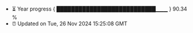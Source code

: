 - ⏳ Year progress { ███████████████████████████▁▁▁ } 90.34 %
- ⏰ Updated on Tue, 26 Nov 2024 15:25:08 GMT

